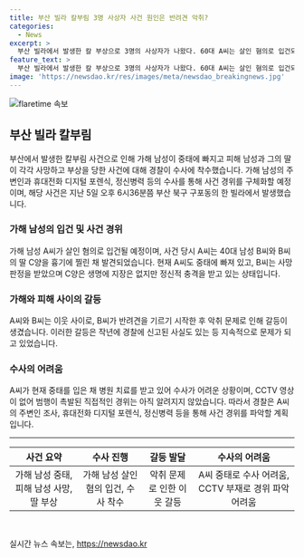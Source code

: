 ```yaml
---
title: 부산 빌라 칼부림 3명 사상자 사건 원인은 반려견 악취?
categories:
  - News
excerpt: >
  부산 빌라에서 발생한 칼 부상으로 3명의 사상자가 나왔다. 60대 A씨는 살인 혐의로 입건되고, 가해 남성과 그의 지인은 부산의 한 빌라에서 반려견 악취 문제로 말다툼을 벌였다. 이로 인해 이와 관련된 갈등이 2022년 10월쯤 A씨가 지인의 집을 떠나면서 일단락되는 듯 보였으나, A씨의 지인은 꾸준히 악취 관련 고통을 호소했고 경찰에 신고한 적도 있었다. A씨가 범행 당일 지인의 집을 방문한 뒤 A씨, B씨, 그의 딸 C양이 흉기에 찔린 후 A씨가 자해한 것으로 파악됐지만, 사건 현장을 직접적으로 비추는 CCTV는 없어 범행의 경위는 아직 명확하지 않다. A씨는 현재 중태로 병원 치료를 받고 있어 수사가 어려운 상황이지만, 경찰은 A씨의 주변 조사와 디지털 포렌식을 통해 사건 경위를 파악할 계획이다. (단어 수: 150)
feature_text: >
  부산 빌라에서 발생한 칼 부상으로 3명의 사상자가 나왔다. 60대 A씨는 살인 혐의로 입건되고, 가해 남성과 그의 지인은 부산의 한 빌라에서 반려견 악취 문제로 말다툼을 벌였다. 이로 인해 이와 관련된 갈등이 2022년 10월쯤 A씨가 지인의 집을 떠나면서 일단락되는 듯 보였으나, A씨의 지인은 꾸준히 악취 관련 고통을 호소했고 경찰에 신고한 적도 있었다. A씨가 범행 당일 지인의 집을 방문한 뒤 A씨, B씨, 그의 딸 C양이 흉기에 찔린 후 A씨가 자해한 것으로 파악됐지만, 사건 현장을 직접적으로 비추는 CCTV는 없어 범행의 경위는 아직 명확하지 않다. A씨는 현재 중태로 병원 치료를 받고 있어 수사가 어려운 상황이지만, 경찰은 A씨의 주변 조사와 디지털 포렌식을 통해 사건 경위를 파악할 계획이다. (단어 수: 150)
image: 'https://newsdao.kr/res/images/meta/newsdao_breakingnews.jpg'
---
```


<p><img src="https://newsdao.kr/res/images/meta/newsdao_breakingnews.jpg" alt="flaretime 속보" /></p>

<h2 data-ke-size="size26">부산 빌라 칼부림</h2>

<p data-ke-size="size16">부산에서 발생한 칼부림 사건으로 인해 가해 남성이 중태에 빠지고 피해 남성과 그의 딸이 각각 사망하고 부상을 당한 사건에 대해 경찰이 수사에 착수했습니다. 
가해 남성의 주변인과 휴대전화 디지털 포렌식, 정신병력 등의 수사를 통해 사건 경위를 구체화할 예정이며, 해당 사건은 지난 5일 오후 6시36분쯤 부산 북구 구포동의 한 빌라에서 발생했습니다.</p>

<h3 data-ke-size="size24">가해 남성의 입건 및 사건 경위</h3>

<p data-ke-size="size16">가해 남성 A씨가 살인 혐의로 입건될 예정이며, 사건 당시 A씨는 40대 남성 B씨와 B씨의 딸 C양을 흉기에 찔린 채 발견되었습니다. 현재 A씨도 중태에 빠져 있고, B씨는 사망 판정을 받았으며 C양은 생명에 지장은 없지만 정신적 충격을 받고 있는 상태입니다.</p>

<h3 data-ke-size="size24">가해와 피해 사이의 갈등</h3>

<p data-ke-size="size16">A씨와 B씨는 이웃 사이로, B씨가 반려견을 기르기 시작한 후 악취 문제로 인해 갈등이 생겼습니다. 이러한 갈등은 작년에 경찰에 신고된 사실도 있는 등 지속적으로 문제가 되고 있었습니다.</p>

<h3 data-ke-size="size24">수사의 어려움</h3>

<p data-ke-size="size16">A씨가 현재 중태를 입은 채 병원 치료를 받고 있어 수사가 어려운 상황이며, CCTV 영상이 없어 범행이 촉발된 직접적인 경위는 아직 알려지지 않았습니다. 따라서 경찰은 A씨의 주변인 조사, 휴대전화 디지털 포렌식, 정신병력 등을 통해 사건 경위를 파악할 계획입니다.</p>

<hr>

<table>
  <thead>
    <tr>
      <th style="text-align: center;">사건 요약</th>
      <th style="text-align: center;">수사 진행</th>
      <th style="text-align: center;">갈등 발달</th>
      <th style="text-align: center;">수사의 어려움</th>
    </tr>
  </thead>
  <tbody>
    <tr>
      <td style="text-align: center;">가해 남성 중태, 피해 남성 사망, 딸 부상</td>
      <td style="text-align: center;">가해 남성 살인 혐의 입건, 수사 착수</td>
      <td style="text-align: center;">악취 문제로 인한 이웃 갈등</td>
      <td style="text-align: center;">A씨 중태로 수사 어려움, CCTV 부재로 경위 파악 어려움</td>
    </tr>
  </tbody>
</table>

<p data-ke-size="size16">&nbsp;</p>
실시간 뉴스 속보는, <a href="https://newsdao.kr" rel="dofollow">https://newsdao.kr</a>


